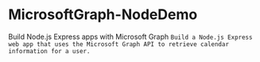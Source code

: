 # MicrosoftGraph-NodeDemo
Build Node.js Express apps with Microsoft Graph
`
Build a Node.js Express web app that uses the Microsoft Graph API to retrieve calendar information for a user.
 `

